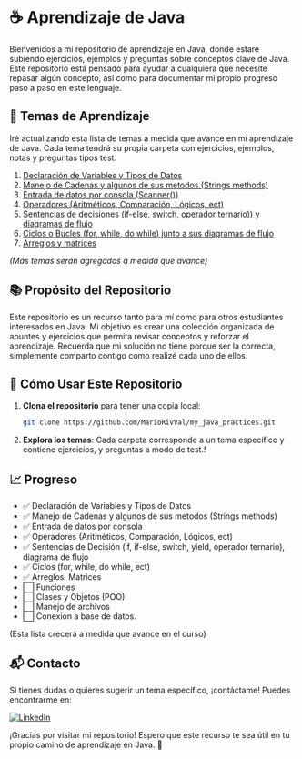 # ☕️ Aprendizaje de Java

Bienvenidos a mi repositorio de aprendizaje en Java, donde estaré subiendo
ejercicios, ejemplos y preguntas sobre conceptos clave de Java. Este repositorio
está pensado para ayudar a cualquiera que necesite repasar algún concepto, así
como para documentar mi propio progreso paso a paso en este lenguaje.

## 📝 Temas de Aprendizaje

Iré actualizando esta lista de temas a medida que avance en mi aprendizaje de
Java. Cada tema tendrá su propia carpeta con ejercicios, ejemplos, notas y
preguntas tipos test.

1. [Declaración de Variables y Tipos de Datos](/seccion_1_datos_variables/src/)
2. [Manejo de Cadenas y algunos de sus metodos (Strings methods)](/seccion_2_manejo_cadenas/src/)
3. [Entrada de datos por consola (Scanner())](/seccion_3_datos_consola/src/)
4. [Operadores (Aritméticos, Comparación, Lógicos, ect) ](/seccion_4_operadores/src/)
5. [Sentencias de decisiones (if-else, switch, operador ternario)) y diagramas de flujo ](/seccion_5_sentencias_decision/src/)
6. [Ciclos o Bucles (for, while, do while) junto a sus diagramas de flujo](/seccion_6_ciclos/src/)
6. [Arreglos y matrices](/seccion_7_arreglos/src/)

_(Más temas serán agregados a medida que avance)_

## 📚 Propósito del Repositorio

Este repositorio es un recurso tanto para mí como para otros estudiantes
interesados en Java. Mi objetivo es crear una colección organizada de apuntes y
ejercicios que permita revisar conceptos y reforzar el aprendizaje. Recuerda que
mi solución no tiene porque ser la correcta, simplemente comparto contigo como
realizé cada uno de ellos.

## 🚀 Cómo Usar Este Repositorio

1. **Clona el repositorio** para tener una copia local:
   ```bash
   git clone https://github.com/MarioRivVal/my_java_practices.git
   ```
2. **Explora los temas**: Cada carpeta corresponde a un tema específico y
   contiene ejercicios, y preguntas a modo de test.!

## 📈 Progreso

- ✅ Declaración de Variables y Tipos de Datos
- ✅ Manejo de Cadenas y algunos de sus metodos (Strings methods)
- ✅ Entrada de datos por consola
- ✅ Operadores (Aritméticos, Comparación, Lógicos, ect)
- ✅ Sentencias de Decisión (if, if-else, switch, yield, operador ternario),
  diagrama de flujo
- ✅ Ciclos (for, while, do while, ect)
- ✅ Arreglos, Matrices
- ⬜ Funciones
- ⬜ Clases y Objetos (POO)
- ⬜ Manejo de archivos
- ⬜ Conexión a base de datos.

(Esta lista crecerá a medida que avance en el curso)

## 📬 Contacto

Si tienes dudas o quieres sugerir un tema específico, ¡contáctame! Puedes
encontrarme en:

[![LinkedIn](https://img.shields.io/badge/-LinkedIn-0A66C2?style=for-the-badge&logo=linkedin&logoColor=white)](https://www.linkedin.com/in/mario-valverde-web-developer/)

¡Gracias por visitar mi repositorio! Espero que este recurso te sea útil en tu
propio camino de aprendizaje en Java. 🚀
